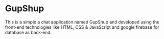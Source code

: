 # GupShup
 
This is a simple a chat application named GupShup and developed using the front-end technologies like HTML, CSS & JavaScript and google firebase for database as back-end. 
